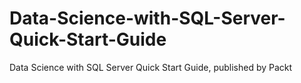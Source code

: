 # Data-Science-with-SQL-Server-Quick-Start-Guide
Data Science with SQL Server Quick Start Guide, published by Packt
